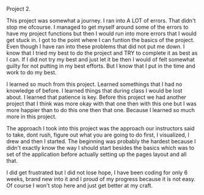 Project 2.

This project was somewhat a journey. I ran into A LOT of errors. That didn't stop me ofcourse. I managed to get myself around some of the errors to have my project functions but then I would run into more errors that I would get stuck in. I got to the point where I can funtion the basics of the project. Even though I have ran into these problems that did not put me down. I know that I tried my best to do the project and TRY to complete it as best as I can. If I did not try my best and just let it be then I would of felt somewhat guilty for not putting in my best efforts. But I know that I put in the time and work to do my best.

I learned so much from this project. Learned somethings that I had no knowledge of before. I learned things that during class I would be lost about. I learned that patience is key. Before this project we had another project that I think was more okay with that one then with this one but I was more happier than to do this one then that one. Because I learned so much more in this project.

The approach I took into this project was the approach our instructors said to take, dont rush, figure out what you are going to do first, I visualized, I drew and then I started. The beginning was probably the hardest because I didn't exactly know the way I should start besides the basics which was to set of the application before actually setting up the pages layout and all that.

I did get frustrated but I did not lose hope, I have been coding for only 6 weeks, brand new into it and I proud of my progress because it is not easy. Of course I won't stop here and just get better at my craft. 
